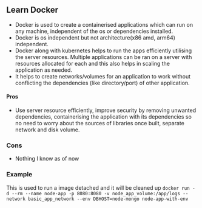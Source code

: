 ## Learn Docker
- Docker is used to create a containerised applications which can run on any machine, independent of the os or dependencies installed.
- Docker is os independent but not architecture(x86 amd, arm64) independent.
- Docker along with kubernetes helps to run the apps efficiently utilising the server resources. Multiple applications can be ran on a server with resources allocated for each and this also helps in scaling the application as needed.
- It helps to create networks/volumes for an application to work without conflicting the dependencies (like directory/port) of other application.

#### Pros
- Use server resource efficiently, improve security by removing unwanted dependencies, containerising the application with its dependencies so no need to worry about the sources of libraries once built, separate network and disk volume.

### Cons
- Nothing I know as of now

### Example
This is used to run a image detached and it will be cleaned up
`
docker run -d --rm --name node-app -p 8080:8080 -v node_app_volume:/app/logs --network basic_app_network --env DBHOST=node-mongo node-app-with-env
`